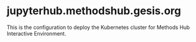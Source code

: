 # jupyterhub.methodshub.gesis.org

This is the configuration to deploy the Kubernetes cluster for Methods Hub Interactive Environment.